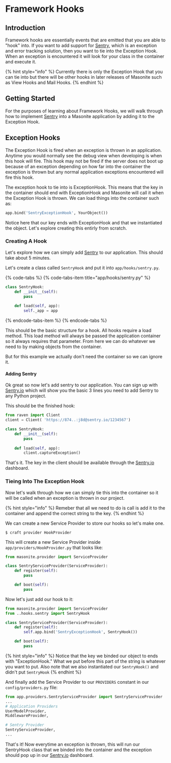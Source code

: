 # Framework Hooks

## Introduction

Framework hooks are essentially events that are emitted that you are able to "hook" into. If you want to add support for [Sentry](http://sentry.io), which is an exception and error tracking solution, then you want to tie into the Exception Hook. When an exception is encountered it will look for your class in the container and execute it.

{% hint style="info" %}
Currently there is only the Exception Hook that you can tie into but there will be other hooks in later releases of Masonite such as View Hooks and Mail Hooks.
{% endhint %}

## Getting Started

For the purposes of learning about Framework Hooks, we will walk through how to implement [Sentry](http://sentry.io) into a Masonite application by adding it to the Exception Hook.

## Exception Hooks

The Exception Hook is fired when an exception is thrown in an application. Anytime you would normally see the debug view when developing is when this hook will fire. This hook may not be fired if the server does not boot up because of an exception depending on how far into the container the exception is thrown but any normal application exceptions encountered will fire this hook.

The exception hook to tie into is ExceptionHook. This means that the key in the container should end with ExceptionHook and Masonite will call it when the Exception Hook is thrown. We can load things into the container such as:

```python
app.bind('SentryExceptionHook', YourObject())
```

Notice here that our key ends with ExceptionHook and that we instantiated the object. Let's explore creating this entirly from scratch.

### Creating A Hook

Let's explore how we can simply add [Sentry](http://sentry.io) to our application. This should take about 5 minutes.

Let's create a class called `SentryHook` and put it into `app/hooks/sentry.py`.

{% code-tabs %}
{% code-tabs-item title="app/hooks/sentry.py" %}
```python
class SentryHook:
    def __init__(self):
        pass
    
    def load(self, app):
        self._app = app
```
{% endcode-tabs-item %}
{% endcode-tabs %}

This should be the basic structure for a hook. All hooks require a load method. This load method will always be passed the application container so it always requires that parameter. From here we can do whatever we need to by making objects from the container.

But for this example we actually don't need the container so we can ignore it.

#### Adding Sentry

Ok great so now let's add sentry to our application. You can sign up with [Sentry.io](http://sentry.io) which will show you the basic 3 lines you need to add Sentry to any Python project. 

This should be the finished hook:

```python
from raven import Client
client = Client( 'https://874..:j8d@sentry.io/1234567')

class SentryHook:
    def __init__(self):
        pass
    
    def load(self, app):
        client.captureException()
```

That's it. The key in the client should be available through the [Sentry.io](http://sentry.io) dashboard.

### Tieing Into The Exception Hook

Now let's walk through how we can simply tie this into the container so it will be called when an exception is thrown in our project.

{% hint style="info" %}
Remeber that all we need to do is call is add it to the container and append the correct string to the key.
{% endhint %}

We can create a new Service Provider to store our hooks so let's make one.

```text
$ craft provider HookProvider
```

This will create a new Service Provider inside `app/providers/HookProvider.py` that looks like:

```python
from masonite.provider import ServiceProvider

class SentryServiceProvider(ServiceProvider):
    def register(self): 
        pass

    def boot(self): 
        pass
```

Now let's just add our hook to it:

```python
from masonite.provider import ServiceProvider
from ..hooks.sentry import SentryHook

class SentryServiceProvider(ServiceProvider):
    def register(self): 
        self.app.bind('SentryExceptionHook', SentryHook())

    def boot(self): 
        pass
```

{% hint style="info" %}
Notice that the key we binded our object to ends with "ExceptionHook." What we put before this part of the string is whatever you want to put. Also note that we also instantiated our `SentryHook()` and didn't put `SentryHook`
{% endhint %}

And finally add the Service Provider to our `PROVIDERS` constant in our `config/providers.py` file:

```python
from app.providers.SentryServiceProvider import SentryServiceProvider
...
# Application Providers 
UserModelProvider,
MiddlewareProvider,

# Sentry Provider
SentryServiceProvider,
...
```

That's it! Now everytime an exception is thrown, this will run our SentryHook class that we binded into the container and the exception should pop up in our [Sentry.io](http://sentry.io) dashboard.





